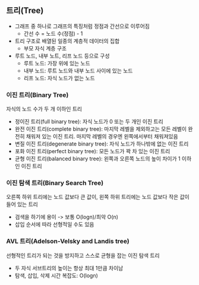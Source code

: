 ## 트리(Tree)
- 그래프 중 하나로 그래프의 특징처럼 정점과 간선으로 이루어짐
    - 간선 수 = 노드 수(정점) - 1
- 트리 구조로 배열된 일종의 계층적 데이터의 집합
    - 부모 자식 계층 구조
- 루트 노드, 내부 노트, 리프 노드 등으로 구성
    - 루트 노드: 가장 위에 있는 노드
    - 내부 노드: 루트 노드와 내부 노드 사이에 있는 노드
    - 리프 노드: 자식 노드가 없는 노드

### 이진 트리(Binary Tree)
자식의 노드 수가 두 개 이하인 트리
- 정이진 트리(full binary tree): 자식 노드가 0 또는 두 개인 이진 트리
- 완전 이진 트리(complete binary tree): 마지막 레벨을 제외하고는 모든 레벨이 완전히 채워져 있는 이진 트리. 마지막 레벨의 경우엔 왼쪽에서부터 채워져있음
- 변질 이진 트리(degenerate binary tree): 자식 노드가 하나밖에 없는 이진 트리
- 포화 이진 트리(perfect binary tree): 모든 노드가 꽉 차 있는 이진 트리
- 균형 이진 트리(balanced binary tree): 왼쪽과 오른쪽 노드의 높이 차이가 1 이하인 이진 트리

### 이진 탐색 트리(Binary Search Tree)
오른쪽 하위 트리에는 노드 값보다 큰 값이, 왼쪽 하위 트리에는 노드 값보다 작은 값이 들어 있는 트리
- 검색을 하기에 용이 -> 보통 O(logn)/최악 O(n)
- 삽입 순서에 따라 선형적일 수도 있음

### AVL 트리(Adelson-Velsky and Landis tree)
선형적인 트리가 되는 것을 방지하고 스스로 균형을 잡는 이진 탐색 트리
- 두 자식 서브트리의 높이는 항상 최대 1만큼 차이남
- 탐색, 삽입, 삭제 시간 복잡도: O(logn)
